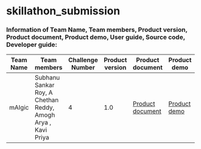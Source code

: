 # skillathon_submission

### Information of Team Name, Team members, Product version, Product document, Product demo, User guide, Source code, Developer guide:

| Team Name | Team members | Challenge Number | Product version | Product document | Product demo | User guide | Source code | Developer guide |
| ----- | ----- | ----- | ----- | ----- | ----- | ----- | ----- | ----- |
| mAIgic | Subhanu Sankar Roy, A Chethan Reddy, Amogh Arya , Kavi Priya | 4 | 1.0 | [Product document](https://example.com/product-document.md) | [Product demo](https://example.com/product-demo.mp4) | [User guide](https://example.com/user-guide.md) | [Front-End](https://github.com/SubhanuSRoy/skill-ease) [Backend Database](https://github.com/mogiiee/skill-a-thon) [Backend AI](https://github.com/chethanreddy123/Skill-a-thon)  [Design Files](https://www.figma.com/file/R9LXZrbTDdk2aSsHytaFWs/Skill-A-Thon%2FmAIgic%2FSkillEase?node-id=47%3A3556&t=dkQV11Pn3MWpQ0Yb-0) | [Developer guide](https://example.com/developer-guide.md) |
